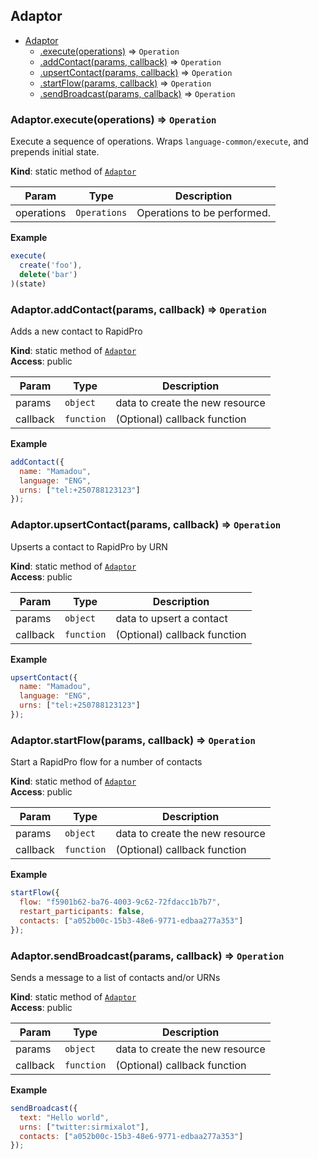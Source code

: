 <a name="module_Adaptor"></a>

## Adaptor

* [Adaptor](#module_Adaptor)
    * [.execute(operations)](#module_Adaptor.execute) ⇒ <code>Operation</code>
    * [.addContact(params, callback)](#module_Adaptor.addContact) ⇒ <code>Operation</code>
    * [.upsertContact(params, callback)](#module_Adaptor.upsertContact) ⇒ <code>Operation</code>
    * [.startFlow(params, callback)](#module_Adaptor.startFlow) ⇒ <code>Operation</code>
    * [.sendBroadcast(params, callback)](#module_Adaptor.sendBroadcast) ⇒ <code>Operation</code>

<a name="module_Adaptor.execute"></a>

### Adaptor.execute(operations) ⇒ <code>Operation</code>
Execute a sequence of operations.
Wraps `language-common/execute`, and prepends initial state.

**Kind**: static method of [<code>Adaptor</code>](#module_Adaptor)  

| Param | Type | Description |
| --- | --- | --- |
| operations | <code>Operations</code> | Operations to be performed. |

**Example**  
```js
execute(
  create('foo'),
  delete('bar')
)(state)
```
<a name="module_Adaptor.addContact"></a>

### Adaptor.addContact(params, callback) ⇒ <code>Operation</code>
Adds a new contact to RapidPro

**Kind**: static method of [<code>Adaptor</code>](#module_Adaptor)  
**Access**: public  

| Param | Type | Description |
| --- | --- | --- |
| params | <code>object</code> | data to create the new resource |
| callback | <code>function</code> | (Optional) callback function |

**Example**  
```js
addContact({
  name: "Mamadou",
  language: "ENG",
  urns: ["tel:+250788123123"]
});
```
<a name="module_Adaptor.upsertContact"></a>

### Adaptor.upsertContact(params, callback) ⇒ <code>Operation</code>
Upserts a contact to RapidPro by URN

**Kind**: static method of [<code>Adaptor</code>](#module_Adaptor)  
**Access**: public  

| Param | Type | Description |
| --- | --- | --- |
| params | <code>object</code> | data to upsert a contact |
| callback | <code>function</code> | (Optional) callback function |

**Example**  
```js
upsertContact({
  name: "Mamadou",
  language: "ENG",
  urns: ["tel:+250788123123"]
});
```
<a name="module_Adaptor.startFlow"></a>

### Adaptor.startFlow(params, callback) ⇒ <code>Operation</code>
Start a RapidPro flow for a number of contacts

**Kind**: static method of [<code>Adaptor</code>](#module_Adaptor)  
**Access**: public  

| Param | Type | Description |
| --- | --- | --- |
| params | <code>object</code> | data to create the new resource |
| callback | <code>function</code> | (Optional) callback function |

**Example**  
```js
startFlow({
  flow: "f5901b62-ba76-4003-9c62-72fdacc1b7b7",
  restart_participants: false,
  contacts: ["a052b00c-15b3-48e6-9771-edbaa277a353"]
});
```
<a name="module_Adaptor.sendBroadcast"></a>

### Adaptor.sendBroadcast(params, callback) ⇒ <code>Operation</code>
Sends a message to a list of contacts and/or URNs

**Kind**: static method of [<code>Adaptor</code>](#module_Adaptor)  
**Access**: public  

| Param | Type | Description |
| --- | --- | --- |
| params | <code>object</code> | data to create the new resource |
| callback | <code>function</code> | (Optional) callback function |

**Example**  
```js
sendBroadcast({
  text: "Hello world",
  urns: ["twitter:sirmixalot"],
  contacts: ["a052b00c-15b3-48e6-9771-edbaa277a353"]
});
```
